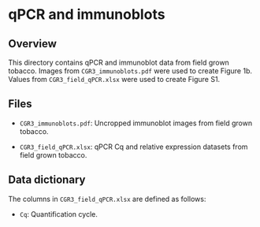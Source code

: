 # qPCR and immunoblots

## Overview

This directory contains qPCR and immunoblot data from field grown tobacco.
Images from `CGR3_immunoblots.pdf` were used to create Figure 1b. Values from 
`CGR3_field_qPCR.xlsx` were used to create Figure S1.


## Files

- `CGR3_immunoblots.pdf`: Uncropped immunoblot images from field grown tobacco.

- `CGR3_field_qPCR.xlsx`: qPCR Cq and relative expression datasets from field grown tobacco.


## Data dictionary

The columns in `CGR3_field_qPCR.xlsx` are defined as follows:

 - `Cq`: Quantification cycle.


